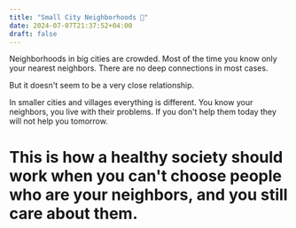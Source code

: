 ```yaml
---
title: "Small City Neighborhoods 👯"
date: 2024-07-07T21:37:52+04:00
draft: false
---
```


Neighborhoods in big cities are crowded. Most of the time you know only your nearest neighbors. There are no deep connections in most cases.

But it doesn't seem to be a very close relationship.

In smaller cities and villages everything is different. You know your neighbors, you live with their problems. If you don't help them today they will not help you tomorrow.

# This is how a healthy society should work when you can't choose people who are your neighbors, and you still care about them.